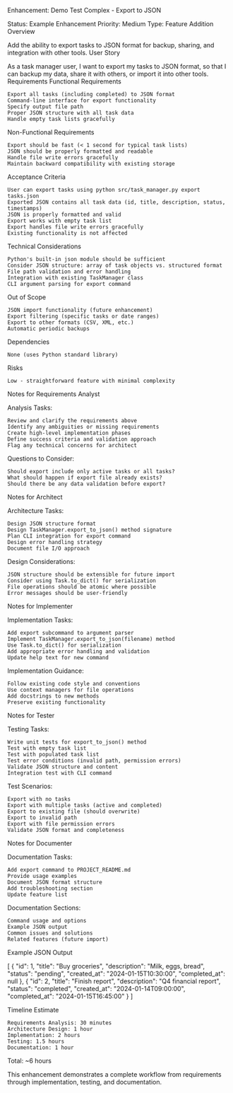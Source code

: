 Enhancement: Demo Test Complex - Export to JSON

Status: Example Enhancement Priority: Medium Type: Feature Addition
Overview

Add the ability to export tasks to JSON format for backup, sharing, and integration with other tools.
User Story

As a task manager user, I want to export my tasks to JSON format, so that I can backup my data, share it with others, or import it into other tools.
Requirements
Functional Requirements

    Export all tasks (including completed) to JSON format
    Command-line interface for export functionality
    Specify output file path
    Proper JSON structure with all task data
    Handle empty task lists gracefully

Non-Functional Requirements

    Export should be fast (< 1 second for typical task lists)
    JSON should be properly formatted and readable
    Handle file write errors gracefully
    Maintain backward compatibility with existing storage

Acceptance Criteria

    User can export tasks using python src/task_manager.py export tasks.json
    Exported JSON contains all task data (id, title, description, status, timestamps)
    JSON is properly formatted and valid
    Export works with empty task list
    Export handles file write errors gracefully
    Existing functionality is not affected

Technical Considerations

    Python's built-in json module should be sufficient
    Consider JSON structure: array of task objects vs. structured format
    File path validation and error handling
    Integration with existing TaskManager class
    CLI argument parsing for export command

Out of Scope

    JSON import functionality (future enhancement)
    Export filtering (specific tasks or date ranges)
    Export to other formats (CSV, XML, etc.)
    Automatic periodic backups

Dependencies

    None (uses Python standard library)

Risks

    Low - straightforward feature with minimal complexity

Notes for Requirements Analyst

Analysis Tasks:

    Review and clarify the requirements above
    Identify any ambiguities or missing requirements
    Create high-level implementation phases
    Define success criteria and validation approach
    Flag any technical concerns for architect

Questions to Consider:

    Should export include only active tasks or all tasks?
    What should happen if export file already exists?
    Should there be any data validation before export?

Notes for Architect

Architecture Tasks:

    Design JSON structure format
    Design TaskManager.export_to_json() method signature
    Plan CLI integration for export command
    Design error handling strategy
    Document file I/O approach

Design Considerations:

    JSON structure should be extensible for future import
    Consider using Task.to_dict() for serialization
    File operations should be atomic where possible
    Error messages should be user-friendly

Notes for Implementer

Implementation Tasks:

    Add export subcommand to argument parser
    Implement TaskManager.export_to_json(filename) method
    Use Task.to_dict() for serialization
    Add appropriate error handling and validation
    Update help text for new command

Implementation Guidance:

    Follow existing code style and conventions
    Use context managers for file operations
    Add docstrings to new methods
    Preserve existing functionality

Notes for Tester

Testing Tasks:

    Write unit tests for export_to_json() method
    Test with empty task list
    Test with populated task list
    Test error conditions (invalid path, permission errors)
    Validate JSON structure and content
    Integration test with CLI command

Test Scenarios:

    Export with no tasks
    Export with multiple tasks (active and completed)
    Export to existing file (should overwrite)
    Export to invalid path
    Export with file permission errors
    Validate JSON format and completeness

Notes for Documenter

Documentation Tasks:

    Add export command to PROJECT_README.md
    Provide usage examples
    Document JSON format structure
    Add troubleshooting section
    Update feature list

Documentation Sections:

    Command usage and options
    Example JSON output
    Common issues and solutions
    Related features (future import)

Example JSON Output

[
  {
    "id": 1,
    "title": "Buy groceries",
    "description": "Milk, eggs, bread",
    "status": "pending",
    "created_at": "2024-01-15T10:30:00",
    "completed_at": null
  },
  {
    "id": 2,
    "title": "Finish report",
    "description": "Q4 financial report",
    "status": "completed",
    "created_at": "2024-01-14T09:00:00",
    "completed_at": "2024-01-15T16:45:00"
  }
]

Timeline Estimate

    Requirements Analysis: 30 minutes
    Architecture Design: 1 hour
    Implementation: 2 hours
    Testing: 1.5 hours
    Documentation: 1 hour

Total: ~6 hours

This enhancement demonstrates a complete workflow from requirements through implementation, testing, and documentation.
